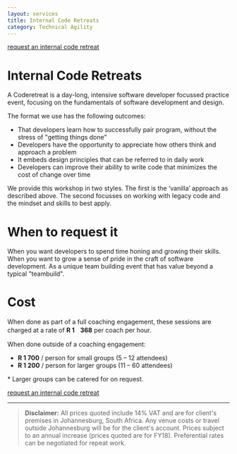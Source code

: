 ```yaml
---
layout: services
title: Internal Code Retreats
category: Technical Agility
---
```


[request an internal code retreat](#contact-form)

# Internal Code Retreats
A Coderetreat is a day-long, intensive software developer focussed practice event, focusing on the fundamentals of software development and design.

The format we use has the following outcomes:

* That developers learn how to successfully pair program, without the stress of "getting things done"
* Developers have the opportunity to appreciate how others think and approach a problem
* It embeds design principles that can be referred to in daily work
* Developers can improve their ability to write code that minimizes the cost of change over time

We provide this workshop in two styles. The first is the ‘vanilla’ approach as described above. The second focusses on working with legacy code and the mindset and skills to best apply.
# When to request it
When you want developers to spend time honing and growing their skills. When you want to grow a sense of pride in the craft of software development. As a unique team building event that has value beyond a typical "teambuild".

# Cost
When done as part of a full coaching engagement, these sessions are charged at a rate of **R 1ﾠ368** per coach per hour.

When done outside of a coaching engagement:

* **R 1 700** / person for small groups (5 – 12 attendees)
* **R 1 200** / person for larger groups (11 – 60 attendees) 

&ast; Larger groups can be catered for on request.

[request an internal code retreat](#contact-form)

---
> **Disclaimer:** All prices quoted include 14% VAT and are for client's premises in Johannesburg, South Africa. Any venue costs or travel outside Johannesburg will be for the client's account. Prices subject to an annual increase (prices quoted are for FY18). Preferential rates can be negotiated for repeat work.